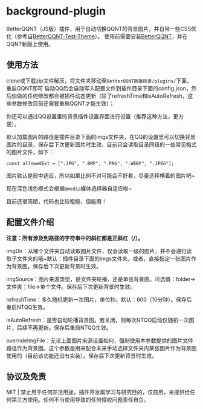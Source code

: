 # background-plugin

BetterQQNT（JS版）插件，用于自动切换QQNT的背景图片，并自带一些CSS优化（参考自[BetterQQNT-Test-Theme](https://github.com/mo-jinran/BetterQQNT-test-theme)）。
使用前需要安装[BetterQQNT](https://github.com/mo-jinran/BetterQQNT)，并在QQNT新版上使用。

## 使用方法

clone或下载zip文件解压，将文件夹移动至`BetterQQNT数据目录/plugins/`下面，重启QQNT即可
启动QQ后会自动写入配置文件到插件目录下面的config.json，然后你做的任何修改都会被插件动态更新（除了refreshTime和isAutoRefresh，这些参数修改目前还需要重启QQNT才能生效）；

你还可以通过QQ设置里的背景插件设置界面进行设置（推荐这种方法，更方便）。

默认加载图片的路径是插件目录下面的imgs文件夹，在QQ的设置里可以切换背景图片的目录，保存后下次更新图片时生效，目前只会读取目录同级的一些常见格式的图片文件，如下：

`const allowedExt = [".JPG", ".BMP", ".PNG", ".WEBP", ".JPEG"];  `

图片默认是居中适应，所以如果比例不对可能会不好看，尽量选择横着的图片吧~

现在深色浅色模式会根据`@media`媒体选择器自适应啦~

目前还很简陋，代码也比较粗糙，但能用！

## 配置文件介绍

**注意：所有涉及到路径的字符串中的斜杠都是正斜杠（/）。**

imgDir：从哪个文件夹自动读取图片文件，仅会读取一级的图片，并不会递归读取子文件夹的哦~默认：插件目录下面的imgs文件夹。或者，直接指定一张图片作为背景图。保存后下次更新背景时生效。

imgSource：图片来源类型，是文件夹轮播，还是单张背景图。可选值：folder→文件夹；file→单个文件。保存后下次更新背景时生效。

refreshTime：多久随机更新一次图片，单位秒。默认：600（10分钟）。保存后重启NTQQ生效。

isAutoRefresh：是否自动轮播背景图。若关闭，则每次NTQQ启动仅随机一次图片，后续不再更新。保存后重启NTQQ生效。

overrideImgFile：无论上面图片来源设置如何，强制使用本参数提供的图片文件路径作为背景图。这个参数是用来配合未来手动选择文件夹内某张图片作为背景图使用的（目前该功能还没有实装）。保存后下次更新背景时生效。

## 协议及免责

MIT | 禁止用于任何非法用途，插件开发属学习与研究目的，仅自用，未提供给任何第三方使用。任何不当使用导致的任何侵权问题责任自负。

